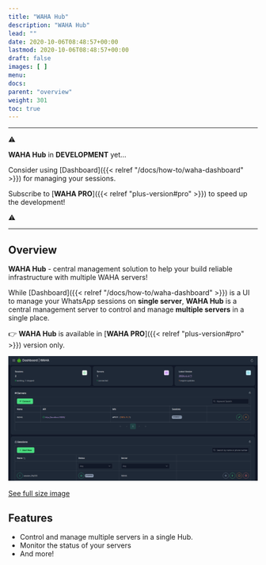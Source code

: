 ```yaml
---
title: "WAHA Hub"
description: "WAHA Hub"
lead: ""
date: 2020-10-06T08:48:57+00:00
lastmod: 2020-10-06T08:48:57+00:00
draft: false
images: [ ]
menu:
docs:
parent: "overview"
weight: 301
toc: true
---
```



---

⚠️

**WAHA Hub** in **DEVELOPMENT** yet...

Consider using [Dashboard]({{< relref "/docs/how-to/waha-dashboard" >}}) for managing your sessions.

Subscribe to [**WAHA PRO**]({{< relref "plus-version#pro" >}}) to speed up the development!

⚠️

---

## Overview

**WAHA Hub** - central management solution to help your build reliable infrastructure with multiple WAHA servers!

While [Dashboard]({{< relref "/docs/how-to/waha-dashboard" >}}) is a UI to manage your WhatsApp sessions on
**single server**, **WAHA Hub** is a central management server to control and manage **multiple servers** in a single
place.

👉 **WAHA Hub** is available in [**WAHA PRO**]({{< relref "plus-version#pro" >}}) version only.

![Dashboard](waha-dashboard.png)
<div class="text-center">
  <a href="waha-dashboard.png" target="_blank">See full size image</a>
</div>

## Features

- Control and manage multiple servers in a single Hub.
- Monitor the status of your servers
- And more!


